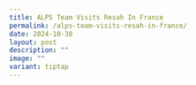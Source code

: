 ```yaml
---
title: ALPS Team Visits Resah In France
permalink: /alps-team-visits-resah-in-france/
date: 2024-10-30
layout: post
description: ""
image: ""
variant: tiptap
---
```

